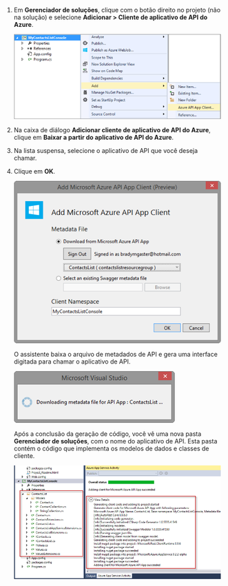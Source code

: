 1. Em **Gerenciador de soluções**, clique com o botão direito no projeto (não na solução) e selecione **Adicionar > Cliente de aplicativo de API do Azure**. 
   
    ![](./media/app-service-api-dotnet-add-generated-client/03-add-azure-api-client-v3.png)
2. Na caixa de diálogo **Adicionar cliente de aplicativo de API do Azure**, clique em **Baixar a partir do aplicativo de API do Azure**.
3. Na lista suspensa, selecione o aplicativo de API que você deseja chamar.
4. Clique em **OK**.
   
    ![Tela de geração](./media/app-service-api-dotnet-add-generated-client/04-select-the-api-v3.png)
   
    O assistente baixa o arquivo de metadados de API e gera uma interface digitada para chamar o aplicativo de API.
   
    ![Geração acontecendo](./media/app-service-api-dotnet-add-generated-client/05-metadata-downloading-v3.png)
   
    Após a conclusão da geração de código, você vê uma nova pasta **Gerenciador de soluções**, com o nome do aplicativo de API. Esta pasta contém o código que implementa os modelos de dados e classes de cliente.
   
    ![Geração completa](./media/app-service-api-dotnet-add-generated-client/06-code-gen-output-v3.png)

<!---HONumber=Oct15_HO3-->